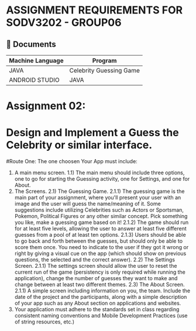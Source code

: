 
# ASSIGNMENT REQUIREMENTS FOR SODV3202 - GROUP06


## 📔 Documents

| Machine Language | Program |
| ------- | ------------ |
| JAVA|   Celebrity Guessing Game |
| ANDROID STUDIO| JAVA |

# Assignment 02: 
# Design and Implement a Guess the Celebrity or similar interface.


#Route One: The one choosen
Your App must include:
1) A main menu screen.
1.1) The main menu should include three options, one to go for starting the Guessing activity, one for Settings, and one for About.
2) The Screens.
2.1) The Guessing Game. 
2.1.1) The guessing game is the main part of your assignment, where you'll present your user with an image and the user will guess the name/meaning of it. Some suggestions include utilizing Celebrities such as Actors or Sportsman, Pokemon, Political Figures or any other similar concept. Pick something you like, make a guessing game based on it!
2.1.2) The game should run for at least five levels, allowing the user to answer at least five different guesses from a pool of at least ten options.
2.1.3) Users should be able to go back and forth between the guesses, but should only be able to score them once. You need to indicate to the user if they got it wrong or right by giving a visual cue on the app (which should show on previous questions, the selected and the correct answer).
2.2) The Settings Screen. 
2.1.1) The settings screen should allow the user to reset the current run of the game (persistency is only required while running the application), change the number of guesses they want to make and change between at least two different themes.
2.3) The About Screen. 
2.1.1) A simple screen including information on you, the team. Include the date of the project and the participants, along with a simple description of your app such as any About section on applications and websites.
3) Your application must adhere to the standards set in class regarding consistent naming conventions and Mobile Development Practices (use of string resources, etc.)
